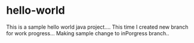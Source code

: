 # hello-world
This is a sample hello world java project....
This time I created new branch for work progress...
Making sample change to inPorgress branch..
